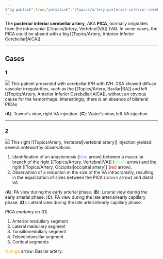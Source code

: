 ```yaml
---
{"dg-publish":true,"permalink":"/topics/artery-posterior-inferior-cerebellar/","tags":["anatomy","artery","vessel"],"created":"2023-12-05T14:29:24.000-08:00","updated":"2024-03-04T13:47:39.876-08:00"}
---
```



The **posterior inferior cerebellar artery**, AKA **PICA**, normally originates from the intracranial [[Topics/Artery, Vertebral\|VA]] (V4). In some cases, the PICA could be absent with a big [[Topics/Artery, Anterior Inferior Cerebellar\|AICA]].

---

## Cases

### 1

![](https://i.imgur.com/xWByvvj.jpg)
This patient presented with cerebellar IPH with IVH. DSA showed diffuse vascular irregularities, such as the [[Topics/Artery, Basilar\|BA]] and left [[Topics/Artery, Anterior Inferior Cerebellar\|AICA]], without an obvious cause for the hemorrhage. Interestingly, there is an absence of bilateral PICAs 

(**A**): Towne's view, right VA injection.
(**C**): Water's view, left VA injection.

---

### 2

![](https://i.imgur.com/84TP6GH.jpeg)
This right [[Topics/Artery, Vertebral\|vertebral artery]] injection yielded several noteworthy observations:
1. Identification of an anastomosis (<span style="color: cornflowerblue">blue</span> arrow) between a muscular branch of the right [[Topics/Artery, Vertebral\|VA]] (<span style="color: palegreen">green</span> arrow) and the right [[Topics/Artery, Occipital\|occipital artery]] (<span style="color: red">red</span> arrow).
2. Observation of a reduction in the size of the VA intracranially, resulting in the equalization of sizes between the PICA (<span style="color: SaddleBrown">brown</span> arrow) and distal VA.

(**A**): PA view during the early arterial phase.
(**B**): Lateral view during the early arterial phase.
(**C**): PA view during the late arterial/early capillary phase.
(**D**): Lateral view during the late arterial/early capillary phase.

*PICA anatomy on (D)*
1. Anterior medullary segment
2. Lateral medullary segment
3. Tonsillomedullary segment
4. Telovelotonsillar segment
5. Cortical segments

<span style="color: orange">Orange</span> arrow: Basilar artery.
